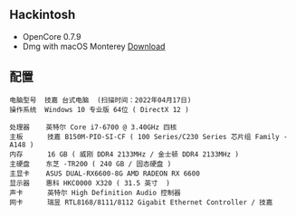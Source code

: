 ## Hackintosh
- OpenCore 0.7.9
- Dmg with macOS Monterey [Download](https://drive.google.com/file/d/1VUMYe4C1fV5k-R3MYIi2hNxvBYGytqqd/view?usp=sharing)

## 配置
```
电脑型号  技嘉 台式电脑  (扫描时间：2022年04月17日)
操作系统  Windows 10 专业版 64位 ( DirectX 12 )
  
处理器    英特尔 Core i7-6700 @ 3.40GHz 四核
主板      技嘉 B150M-PIO-SI-CF ( 100 Series/C230 Series 芯片组 Family - A148 )
内存      16 GB ( 威刚 DDR4 2133MHz / 金士顿 DDR4 2133MHz )
主硬盘    东芝 -TR200 ( 240 GB / 固态硬盘 )
主显卡    ASUS DUAL-RX6600-8G AMD RADEON RX 6600  
显示器    惠科 HKC0000 X320 ( 31.5 英寸  )
声卡      英特尔 High Definition Audio 控制器
网卡      瑞昱 RTL8168/8111/8112 Gigabit Ethernet Controller / 技嘉
```
